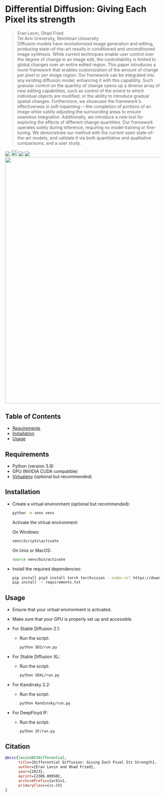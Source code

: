 # Differential Diffusion: Giving Each Pixel its strength
> Eran Levin, Ohad Fried  
> Tel Aviv University, Reichman University  
> Diffusion models have revolutionized image generation and editing, producing state-of-the-art results in conditioned and unconditioned image synthesis. While current techniques enable user control over the degree of change in an image edit, the controllability is limited to global changes over an entire edited region. This paper introduces a novel framework that enables customization of the amount of change <i>per pixel</i> or <i>per image region</i>. Our framework can be integrated into any existing diffusion model, enhancing it with this capability. Such granular control on the quantity of change opens up a diverse array of new editing capabilities, such as control of the extent to which individual objects are modified, or the ability to introduce gradual spatial changes. Furthermore, we showcase the framework's effectiveness in soft-inpainting---the completion of portions of an image while subtly adjusting the surrounding areas to ensure seamless integration. Additionally, we introduce a new tool for exploring the effects of different change quantities. Our framework operates solely during inference, requiring no model training or fine-tuning. We demonstrate our method with the current open state-of-the-art models, and validate it via both quantitative and qualitative comparisons, and a user study.

<a href="https://arxiv.org/abs/2306.00950"><img src="https://img.shields.io/badge/arXiv-2306.00950-b31b1b?style=flat&logo=arxiv&logoColor=red"/></a>
<a href="https://differential-diffusion.github.io/"><img src="https://img.shields.io/static/v1?label=Project&message=Website&color=red" height=20.5></a>
<a href="https://colab.research.google.com/github/exx8/differential-diffusion/blob/main/examples/SD2.ipynb"><img src="https://colab.research.google.com/assets/colab-badge.svg"></a>
<a href="https://huggingface.co/spaces/exx8/differential-diffusion/"><img src="https://img.shields.io/badge/%F0%9F%A4%97-Demo%20-yellow.svg"></a>
<br/>
<img src="assets/teaser.png" width="800px"/>  
## Table of Contents

- [Requirements](#requirements)
- [Installation](#installation)
- [Usage](#usage)


## Requirements

- Python (version 3.9)
- GPU (NVIDIA CUDA compatible)
- [Virtualenv](https://virtualenv.pypa.io/) (optional but recommended)

## Installation

- Create a virtual environment (optional but recommended):

    ```bash
    python -m venv venv
    ```

    Activate the virtual environment:

    On Windows:

    ```bash
    venv\Scripts\activate
    ```

    On Unix or MacOS:

    ```bash
    source venv/bin/activate
    ```

- Install the required dependencies:

    ```bash
    pip install pip3 install torch torchvision --index-url https://download.pytorch.org/whl/cu118
    pip install -r requirements.txt
    ```

## Usage
- Ensure that your virtual environment is activated.
- Make sure that your GPU is properly set up and accessible.
- For Stable Diffusion 2.1:
  - Run the script:

    ```bash
    python SD2/run.py
    ```
- For Stable Diffusion XL:
  - Run the script:

    ```bash
    python SDXL/run.py
    ```
- For Kandinsky 2.2:
  - Run the script:

    ```bash
    python Kandinsky/run.py
    ```
    
- For DeepFloyd IF:
  - Run the script:

    ```bash
    python IF/run.py
    ```
    
## Citation
```bibtex
@misc{levin2023differential,
      title={Differential Diffusion: Giving Each Pixel Its Strength}, 
      author={Eran Levin and Ohad Fried},
      year={2023},
      eprint={2306.00950},
      archivePrefix={arXiv},
      primaryClass={cs.CV}
}
```
